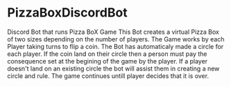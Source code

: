 # PizzaBoxDiscordBot
Discord Bot that runs Pizza BoX Game
This Bot creates a virtual Pizza Box of two sizes depending on the number of players. The Game works by each Player taking turns to flip a coin.
The Bot has automaticaly made a circle for each player. If the coin land on their circle then a person must pay the consequence set at the begining of the game by the player.
If a player doesn't land on an existing circle the bot will assist them in creating a new circle and rule. The game continues untill player decides that it is over.

